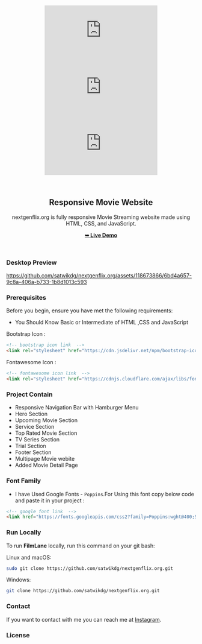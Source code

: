 <div align="center">
  
  ![GitHub repo size](https://img.shields.io/github/repo-size/satwikdg/nextgenflix.org)
  ![GitHub stars](https://img.shields.io/github/stars/satwikdg/nextgenflix.org?style=social)
  ![GitHub forks](https://img.shields.io/github/forks/satwikdg/nextgenflix.org?style=social)

  <br />

  <h2 align="center">Responsive Movie Website</h2>

  nextgenflix.org is fully responsive Movie Streaming website made using HTML, CSS, and JavaScript.

  <a href="https://satwikdg.github.io/nextgenflix.org/"><strong>➥ Live Demo</strong></a>

</div>

<br />

### Desktop Preview

https://github.com/satwikdg/nextgenflix.org/assets/118673866/6bd4a657-9c8a-406a-b733-1b8d1013c593


### Prerequisites

Before you begin, ensure you have met the following requirements:

* You Should Know Basic or Intermediate of HTML ,CSS and JavaScript

Bootstrap Icon :
```html
<!-- bootstrap icon link  -->
<link rel="stylesheet" href="https://cdn.jsdelivr.net/npm/bootstrap-icons@1.10.5/font/bootstrap-icons.css">
```

Fontawesome Icon :
```html
<!-- fontawesome icon link  -->
<link rel="stylesheet" href="https://cdnjs.cloudflare.com/ajax/libs/font-awesome/6.3.0/css/all.min.css"/>
```

### Project Contain

* Responsive Navigation Bar with Hamburger Menu
* Hero Section
* Upcoming Movie Section
* Service Section
* Top Rated Movie Section
* TV Series Section
* Trial Section
* Footer Section
* Multipage Movie webite
* Added Movie Detail Page

### Font Family
 
 * I have Used Google Fonts - `Poppins`.For Using this font copy below code and paste it in your project :
 
 ```html
 <!-- google font link  -->
 <link href="https://fonts.googleapis.com/css2?family=Poppins:wght@400;500;600;700;800;900&amp;display=swap" rel="stylesheet">
 ```

### Run Locally

To run **FilmLane** locally, run this command on your git bash:

Linux and macOS:

```bash
sudo git clone https://github.com/satwikdg/nextgenflix.org.git
```

Windows:

```bash
git clone https://github.com/satwikdg/nextgenflix.org.git
```

### Contact

If you want to contact with me you can reach me at [Instagram](https://www.instagram.com/satwik_dg_19/).

### License


